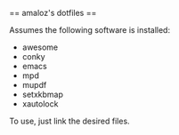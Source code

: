 == amaloz's dotfiles ==

Assumes the following software is installed:

* awesome
* conky
* emacs
* mpd
* mupdf
* setxkbmap
* xautolock

To use, just link the desired files.
